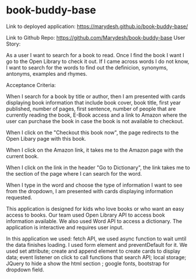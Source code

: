 # book-buddy-base

Link to deployed application: https://marydesh.github.io/book-buddy-base/

Link to Github Repo: https://github.com/Marydesh/book-buddy-base
User Story: 

As a user I want to search for a book to read. Once I find the book I want I go to the Open Library to check it out. If I came across words I do not know, I want to search for the words to find out the definicion, synonyms, antonyms, examples and rhymes. 

Acceptance Criteria:

When I search for a book by title or author, 
then I am presented with cards displaying book information that include book cover, book title, first year published, number of pages, first sentence, number of people that are currently reading the book, E-Book access and a link to Amazon where the user can purchase the book in case the book is not available to checkout. 

When I click on the "Checkout this book now", the page redirects to the Open Libary page with this book.

When I click on the Amazon link, it takes me to the Amazon page with the current book.

When I click on the link in the header "Go to Dictionary", the link takes me to the section of the page where I can search for the word.

When I type in the word and choose the type of information I want to see from the dropdown, I am presented with cards displaying information requested.


This application is designed for kids who love books or who want an easy access to books. Our team used Open Library API to access book information available. We also used Word API to access a dictionary. The application is interactive and requires user input. 


In this application we used: fetch API, we used async function to wait umtil the data finishes loading. I used form element and preventDefault for it. We used set attribute; create and append element to create cards to display data; event listener on click to call functions that search API; local storage; JQuery to hide a show the html section ;  google fonts, bootstrap for dropdown field. 